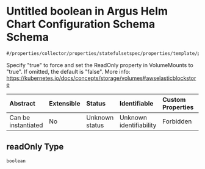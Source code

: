 # Untitled boolean in Argus Helm Chart Configuration Schema Schema

```txt
#/properties/collector/properties/statefulsetspec/properties/template/properties/spec/properties/volumes/items/properties/awselasticblockstore/properties/readonly#/properties/collector/properties/statefulsetSpec/properties/template/properties/spec/properties/volumes/items/properties/awsElasticBlockStore/properties/readOnly
```

Specify "true" to force and set the ReadOnly property in VolumeMounts to "true". If omitted, the default is "false". More info: <https://kubernetes.io/docs/concepts/storage/volumes#awselasticblockstore>

| Abstract            | Extensible | Status         | Identifiable            | Custom Properties | Additional Properties | Access Restrictions | Defined In                                                        |
| :------------------ | :--------- | :------------- | :---------------------- | :---------------- | :-------------------- | :------------------ | :---------------------------------------------------------------- |
| Can be instantiated | No         | Unknown status | Unknown identifiability | Forbidden         | Allowed               | none                | [values.schema.json\*](values.schema.json "open original schema") |

## readOnly Type

`boolean`
